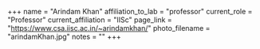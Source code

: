 +++
name = "Arindam Khan"
affiliation_to_lab = "professor"
current_role = "Professor"
current_affiliation = "IISc"
page_link = "https://www.csa.iisc.ac.in/~arindamkhan/"
photo_filename = "arindamKhan.jpg"
notes = ""
+++


